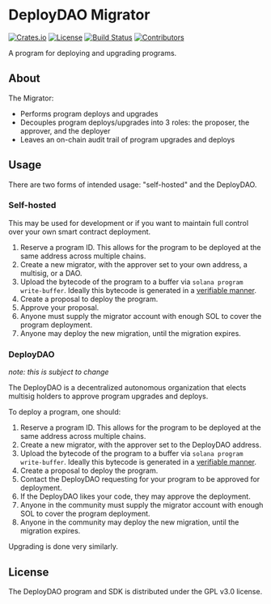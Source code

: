 # DeployDAO Migrator

[![Crates.io](https://img.shields.io/crates/v/migrator)](https://crates.io/crates/migrator)
[![License](https://img.shields.io/crates/l/migrator)](https://github.com/DeployDAO/migrator/blob/master/LICENSE.txt)
[![Build Status](https://img.shields.io/github/workflow/status/DeployDAO/migrator/Rust/master)](https://github.com/DeployDAO/migrator/actions/workflows/rust.yml?query=branch%3Amaster)
[![Contributors](https://img.shields.io/github/contributors/DeployDAO/migrator)](https://github.com/DeployDAO/migrator/graphs/contributors)

A program for deploying and upgrading programs.

## About

The Migrator:

- Performs program deploys and upgrades
- Decouples program deploys/upgrades into 3 roles: the proposer, the approver, and the deployer
- Leaves an on-chain audit trail of program upgrades and deploys

## Usage

There are two forms of intended usage: "self-hosted" and the DeployDAO.

### Self-hosted

This may be used for development or if you want to maintain full control over your own smart contract deployment.

1. Reserve a program ID. This allows for the program to be deployed at the same address across multiple chains.
2. Create a new migrator, with the approver set to your own address, a multisig, or a DAO.
3. Upload the bytecode of the program to a buffer via `solana program write-buffer`. Ideally this bytecode is generated in a [verifiable manner](https://anchor.projectserum.com/).
4. Create a proposal to deploy the program.
5. Approve your proposal.
6. Anyone must supply the migrator account with enough SOL to cover the program deployment.
7. Anyone may deploy the new migration, until the migration expires.

### DeployDAO

_note: this is subject to change_

The DeployDAO is a decentralized autonomous organization that elects multisig holders to approve program upgrades and deploys.

To deploy a program, one should:

1. Reserve a program ID. This allows for the program to be deployed at the same address across multiple chains.
2. Create a new migrator, with the approver set to the DeployDAO address.
3. Upload the bytecode of the program to a buffer via `solana program write-buffer`. Ideally this bytecode is generated in a [verifiable manner](https://anchor.projectserum.com/).
4. Create a proposal to deploy the program.
5. Contact the DeployDAO requesting for your program to be approved for deployment.
6. If the DeployDAO likes your code, they may approve the deployment.
7. Anyone in the community must supply the migrator account with enough SOL to cover the program deployment.
8. Anyone in the community may deploy the new migration, until the migration expires.

Upgrading is done very similarly.

## License

The DeployDAO program and SDK is distributed under the GPL v3.0 license.

